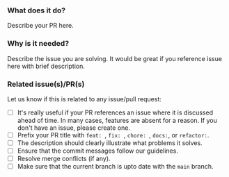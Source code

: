 <!--
Hello 👋 Thank you for submitting a pull request.

To help us merge your PR, make sure to follow the instructions below:

- Create or update the documentation. (Should be made against the `master` branch)
- Refer to the issue you are closing in the PR description - fix #issue.
- Specify if the PR is in WIP (work in progress) state, kindly keep it in draft.
- Once it is ready to merge, kindly request for review and mention that it is ready to be merged.

-->

### What does it do?

Describe your PR here.

### Why is it needed?

Describe the issue you are solving. It would be great if you reference issue here with brief description.

### Related issue(s)/PR(s)

Let us know if this is related to any issue/pull request:
- [ ] It's really useful if your PR references an issue where it is discussed ahead of time. In many cases, features are absent for a reason. If you don't have an issue, please create one.
- [ ] Prefix your PR title with `feat: `, `fix: `, `chore: `, `docs:`, or `refactor:`.
- [ ] The description should clearly illustrate what problems it solves.
- [ ] Ensure that the commit messages follow our guidelines.
- [ ] Resolve merge conflicts (if any).
- [ ] Make sure that the current branch is upto date with the `main` branch.
